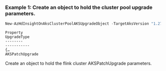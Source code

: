### Example 1: Create an object to hold the cluster pool upgrade parameters.
```powershell
New-AzHdInsightOnAksClusterPoolAKSUpgradeObject -TargetAksVersion "1.27.9" -UpgradeClusterPool $true -UpgradeClusterPool $false
```

```output
Property                                                                                                                                    UpgradeType
--------                                                                                                                                    -----------
{…                                                                                                                                          AKSPatchUpgrade
```

Create an object to hold the flink cluster AKSPatchUpgrade parameters.
